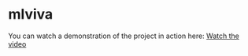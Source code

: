 # mlviva

You can watch a demonstration of the project in action here: [Watch the video](https://github.com/Mayank-Lad/mlviva/blob/main/ml%20reinforcement%20learning.mp4)
